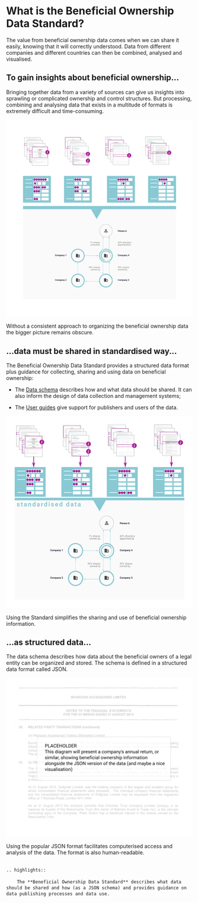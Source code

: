 # What is the Beneficial Ownership Data Standard?

The value from beneficial ownership data comes when we can share it easily, knowing that it will correctly understood. Data from different companies and different countries can then be combined, analysed and visualised.

## To gain insights about beneficial ownership...

Bringing together data from a variety of sources can give us insights into sprawling or complicated ownership and control structures. But processing, combining and analysing data that exists in a multitude of formats is extremely difficult and time-consuming.

![Data sources separately feeding into an unclear picture.](_assets/Diag7-dataStandardBlackBox.svg)

Without a consistent approach to organizing the beneficial ownership data the bigger picture remains obscure. 

## ...data must be shared in standardised way...

The Beneficial Ownership Data Standard provides a structured data format plus guidance for collecting, sharing and using data on beneficial ownership:

* The [Data schema](schema.md) describes how and what data should be shared. It can also inform the design of data collection and management systems;

* The [User guides](index.md) give support for publishers and users of the data.

![A standardised 'template' for data makes processing it easier, leading to a clear picture.](_assets/Diag8-dataStandardTemplate.svg)


Using the Standard simplifies the sharing and use of beneficial ownership information.


## ...as structured data...

The data schema describes how data about the beneficial owners of a legal entity can be organized and stored. The schema is defined in a structured data format called JSON.

![A two-column diagram. A company document containing beneficial ownership information: the related JSON code on the right.](_assets/Diag9-JSONdata.svg)

Using the popular JSON format facilitates computerised access and analysis of the data. The format is also human-readable.


```eval_rst 

.. highlights:: 
    
    The **Beneficial Ownership Data Standard** describes what data should be shared and how (as a JSON schema) and provides guidance on data publishing processes and data use.

``` 

